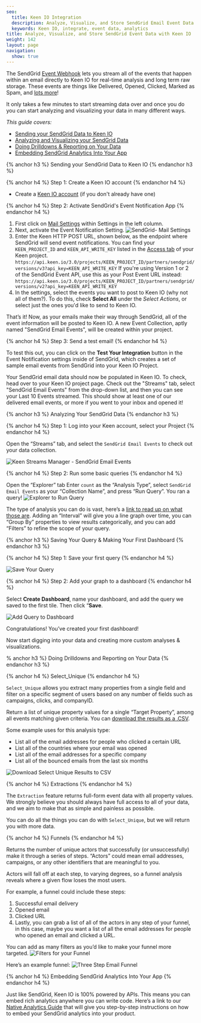 ```yaml
---
seo:
  title: Keen IO Integration
  description: Analyze, Visualize, and Store SendGrid Email Event Data
  keywords: Keen IO, integrate, event data, analytics
title: Analyze, Visualize, and Store SendGrid Event Data with Keen IO
weight: 142
layout: page
navigation:
  show: true
---
```


The SendGrid [Event Webhook](https://sendgrid.com/docs/API_Reference/Webhooks/event.html) lets you stream all of the events that happen within an email directly to Keen IO for real-time analysis and long term raw storage. These events are things like Delivered, Opened, Clicked, Marked as Spam, and [lots more](https://sendgrid.com/docs/API_Reference/Webhooks/event.html)!

It only takes a few minutes to start streaming data over and once you do you can start analyzing and visualizing your data in many different ways.

*This guide covers:*

- [Sending your SendGrid Data to Keen IO](#-sending-your-sendgrid-data-to-keen-io)
- [Analyzing and Visualizing your SendGrid Data](#-analyzing-your-sendgrid-data)
- [Doing Drilldowns & Reporting on Your Data](#-doing-drilldowns-and-reporting-on-your-data)
- [Embedding SendGrid Analytics Into Your App](#-embedding-sendgrid-analytics-into-your-app)

{% anchor h3 %}
Sending your SendGrid Data to Keen IO
{% endanchor h3 %}

{% anchor h4 %}
Step 1: Create a Keen IO account
{% endanchor h4 %}

* Create a <a href="https://keen.io/signup">Keen IO account</a> (if you don't already have one)

{% anchor h4 %}
Step 2: Activate SendGrid's Event Notification App
{% endanchor h4 %}

1. First click on [Mail Settings](http://app.sendgrid.com/settings/mail_settings) within Settings in the left column. 
2. Next, activate the Event Notification Setting.
![SendGrid- Mail Settings]({{root_url}}/images/keen/sendgrid_mailsettings_eventnotification.png)
3. Enter the Keen HTTP POST URL, shown below, as the endpoint where SendGrid will send event notifications. You can find your `KEEN_PROJECT_ID` and `KEEN_API_WRITE_KEY` listed in the [Access tab](https://keen.io/projects) of your Keen project.
    ```https://api.keen.io/3.0/projects/KEEN_PROJECT_ID/partners/sendgrid/versions/v3?api_key=KEEN_API_WRITE_KEY```
    If you're using Version 1 or 2 of the SendGrid Event API, use this as your Post Event URL instead:
    ```https://api.keen.io/3.0/projects/KEEN_PROJECT_ID/partners/sendgrid/versions/v2?api_key=KEEN_API_WRITE_KEY```
4. In the settings, select the events you want to post to Keen IO (why not all of them?). To do this, check **Select All** under the *Select Actions*, or select just the ones you'd like to send to Keen IO.

That’s it! Now, as your emails make their way through SendGrid, all of the event information will be posted to Keen IO. A new Event Collection, aptly named "SendGrid Email Events", will be created within your project.

{% anchor h4 %}
Step 3: Send a test email!
{% endanchor h4 %}

To test this out, you can click on the **Test Your Integration** button in the Event Notification settings inside of SendGrid, which creates a set of sample email events from SendGrid into your Keen IO Project.

Your SendGrid email data should now be populated in Keen IO. To check, head over to your Keen IO project page. Check out the "Streams" tab, select "SendGrid Email Events" from the drop-down list, and then you can see your Last 10 Events streamed. This should show at least one of our delivered email events, or more if you went to your inbox and opened it!

{% anchor h3 %}
Analyzing Your SendGrid Data
{% endanchor h3 %}

{% anchor h4 %}
Step 1: Log into your Keen account, select your Project
{% endanchor h4 %}

Open the “Streams” tab, and select the `SendGrid Email Events` to check out your data collection.

![Keen Streams Manager - SendGrid Email Events]({{root_url}}/images/keen/sendgrid_stream.png)

{% anchor h4 %}
Step 2: Run some basic queries
{% endanchor h4 %}

Open the “Explorer” tab
Enter `count` as the “Analysis Type”, select `SendGrid Email Events` as your “Collection Name”, and press “Run Query”. You ran a query!
![Explorer to Run Query]({{root_url}}/images/keen/basic_count.png)

The type of analysis you can do is vast, here’s a [link to read up on what those are](https://keen.io/docs/compute/). Adding an “Interval” will give you a line graph over time, you can “Group By” properties to view results categorically, and you can add “Filters” to refine the scope of your query.

{% anchor h3 %}
Saving Your Query & Making Your First Dashboard
{% endanchor h3 %}

{% anchor h4 %}
Step 1: Save your first query
{% endanchor h4 %}

![Save Your Query]({{root_url}}/images/keen/save_query.png)

{% anchor h4 %}
Step 2:  Add your graph to a dashboard
{% endanchor h4 %}

Select **Create Dashboard**, name your dashboard, and add the query we saved to the first tile. Then click “**Save**.

![Add Query to Dashboard]({{root_url}}/images/keen/create_dashboard.png)


Congratulations! You’ve created your first dashboard!

Now start digging into your data and creating more custom analyses & visualizations.

% anchor h3 %}
Doing Drilldowns and Reporting on Your Data
{% endanchor h3 %}

{% anchor h4 %}
Select_Unique
{% endanchor h4 %}

`Select_Unique` allows you extract many properties from a single field and filter on a specific segment of users based on any number of fields such as campaigns, clicks, and companyID.

Return a list of unique property values for a single “Target Property”, among all events matching given criteria. You can [download the results as a .CSV](https://intercom.help/keen/explorer-ui-how-to-guides/how-do-i-download-keen-io-data-to-csv).

Some example uses for this analysis type:

- List all of the email addresses for people who clicked a certain URL
- List all of the countries where your email was opened
- List all of the email addresses for a specific company
- List all of the bounced emails from the last six months

![Download Select Unique Results to CSV]({{root_url}}/images/keen/download_select_unique.png)

{% anchor h4 %}
Extractions
{% endanchor h4 %}

The `Extraction` feature returns full-form event data with all property values. We strongly believe you should always have full access to all of your data, and we aim to make that as simple and painless as possible.

You can do all the things you can do with `Select_Unique`, but we will return you with more data.

{% anchor h4 %}
Funnels
{% endanchor h4 %}

Returns the number of unique actors that successfully (or unsuccessfully) make it through a series of steps. “Actors” could mean email addresses, campaigns, or any other identifiers that are meaningful to you.

Actors will fall off at each step, to varying degrees, so a funnel analysis reveals where a given flow loses the most users.

For example, a funnel could include these steps:

1. Successful email delivery
2. Opened email
3. Clicked URL
4. Lastly, you can grab a list of all of the actors in any step of your funnel, in this case, maybe you want a list of all the email addresses for people who opened an email and clicked a URL.

You can add as many filters as you’d like to make your funnel more targeted.
![Filters for your Funnel]({{root_url}}/images/keen/funnel_filters.png)

Here’s an example funnel:
![Three Step Email Funnel]({{root_url}}/images/keen/funnel.png)

{% anchor h4 %}
Embedding SendGrid Analytics Into Your App
{% endanchor h4 %}

Just like SendGrid, Keen IO is 100% powered by APIs. This means you can embed rich analytics anywhere you can write code. Here’s a link to our [Native Analytics Guide](https://keen.io/guides/native-analytics/) that will give you step-by-step instructions on how to embed your SendGrid analytics into your product.
